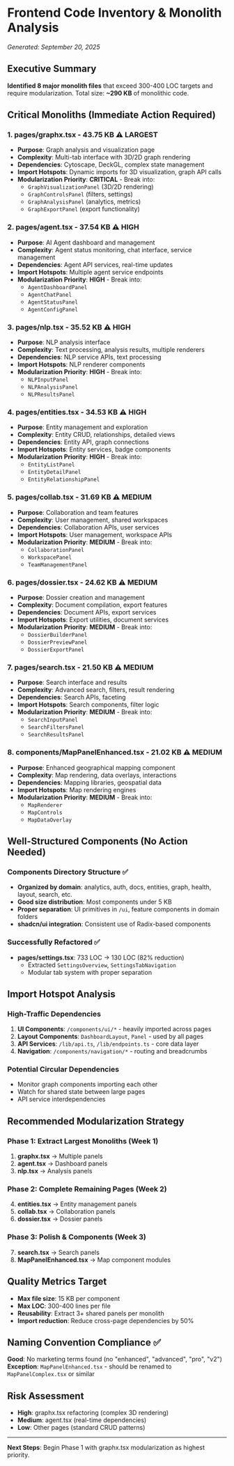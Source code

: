 # Frontend Code Inventory & Monolith Analysis

_Generated: September 20, 2025_

## Executive Summary

**Identified 8 major monolith files** that exceed 300-400 LOC targets and require modularization. Total size: **~290 KB** of monolithic code.

## Critical Monoliths (Immediate Action Required)

### 1. **pages/graphx.tsx** - 43.75 KB ⚠️ LARGEST

- **Purpose**: Graph analysis and visualization page
- **Complexity**: Multi-tab interface with 3D/2D graph rendering
- **Dependencies**: Cytoscape, DeckGL, complex state management
- **Import Hotspots**: Dynamic imports for 3D visualization, graph API calls
- **Modularization Priority**: **CRITICAL** - Break into:
  - `GraphVisualizationPanel` (3D/2D rendering)
  - `GraphControlsPanel` (filters, settings)
  - `GraphAnalysisPanel` (analytics, metrics)
  - `GraphExportPanel` (export functionality)

### 2. **pages/agent.tsx** - 37.54 KB ⚠️ HIGH

- **Purpose**: AI Agent dashboard and management
- **Complexity**: Agent status monitoring, chat interface, service management
- **Dependencies**: Agent API services, real-time updates
- **Import Hotspots**: Multiple agent service endpoints
- **Modularization Priority**: **HIGH** - Break into:
  - `AgentDashboardPanel`
  - `AgentChatPanel`
  - `AgentStatusPanel`
  - `AgentConfigPanel`

### 3. **pages/nlp.tsx** - 35.52 KB ⚠️ HIGH

- **Purpose**: NLP analysis interface
- **Complexity**: Text processing, analysis results, multiple renderers
- **Dependencies**: NLP service APIs, text processing
- **Import Hotspots**: NLP renderer components
- **Modularization Priority**: **HIGH** - Break into:
  - `NLPInputPanel`
  - `NLPAnalysisPanel`
  - `NLPResultsPanel`

### 4. **pages/entities.tsx** - 34.53 KB ⚠️ HIGH

- **Purpose**: Entity management and exploration
- **Complexity**: Entity CRUD, relationships, detailed views
- **Dependencies**: Entity API, graph connections
- **Import Hotspots**: Entity services, badge components
- **Modularization Priority**: **HIGH** - Break into:
  - `EntityListPanel`
  - `EntityDetailPanel`
  - `EntityRelationshipPanel`

### 5. **pages/collab.tsx** - 31.69 KB ⚠️ MEDIUM

- **Purpose**: Collaboration and team features
- **Complexity**: User management, shared workspaces
- **Dependencies**: Collaboration APIs, user services
- **Import Hotspots**: User management, workspace APIs
- **Modularization Priority**: **MEDIUM** - Break into:
  - `CollaborationPanel`
  - `WorkspacePanel`
  - `TeamManagementPanel`

### 6. **pages/dossier.tsx** - 24.62 KB ⚠️ MEDIUM

- **Purpose**: Dossier creation and management
- **Complexity**: Document compilation, export features
- **Dependencies**: Document APIs, export services
- **Import Hotspots**: Export utilities, document services
- **Modularization Priority**: **MEDIUM** - Break into:
  - `DossierBuilderPanel`
  - `DossierPreviewPanel`
  - `DossierExportPanel`

### 7. **pages/search.tsx** - 21.50 KB ⚠️ MEDIUM

- **Purpose**: Search interface and results
- **Complexity**: Advanced search, filters, result rendering
- **Dependencies**: Search APIs, faceting
- **Import Hotspots**: Search components, filter logic
- **Modularization Priority**: **MEDIUM** - Break into:
  - `SearchInputPanel`
  - `SearchFiltersPanel`
  - `SearchResultsPanel`

### 8. **components/MapPanelEnhanced.tsx** - 21.02 KB ⚠️ MEDIUM

- **Purpose**: Enhanced geographical mapping component
- **Complexity**: Map rendering, data overlays, interactions
- **Dependencies**: Mapping libraries, geospatial data
- **Import Hotspots**: Map rendering engines
- **Modularization Priority**: **MEDIUM** - Break into:
  - `MapRenderer`
  - `MapControls`
  - `MapDataOverlay`

## Well-Structured Components (No Action Needed)

### Components Directory Structure ✅

- **Organized by domain**: analytics, auth, docs, entities, graph, health, layout, search, etc.
- **Good size distribution**: Most components under 5 KB
- **Proper separation**: UI primitives in `/ui`, feature components in domain folders
- **shadcn/ui integration**: Consistent use of Radix-based components

### Successfully Refactored ✅

- **pages/settings.tsx**: 733 LOC → 130 LOC (82% reduction)
  - Extracted `SettingsOverview`, `SettingsTabNavigation`
  - Modular tab system with proper separation

## Import Hotspot Analysis

### High-Traffic Dependencies

1. **UI Components**: `/components/ui/*` - heavily imported across pages
2. **Layout Components**: `DashboardLayout`, `Panel` - used by all pages
3. **API Services**: `/lib/api.ts`, `/lib/endpoints.ts` - core data layer
4. **Navigation**: `/components/navigation/*` - routing and breadcrumbs

### Potential Circular Dependencies

- Monitor graph components importing each other
- Watch for shared state between large pages
- API service interdependencies

## Recommended Modularization Strategy

### Phase 1: Extract Largest Monoliths (Week 1)

1. **graphx.tsx** → Multiple panels
2. **agent.tsx** → Dashboard panels
3. **nlp.tsx** → Analysis panels

### Phase 2: Complete Remaining Pages (Week 2)

4. **entities.tsx** → Entity management panels
5. **collab.tsx** → Collaboration panels
6. **dossier.tsx** → Dossier panels

### Phase 3: Polish & Components (Week 3)

7. **search.tsx** → Search panels
8. **MapPanelEnhanced.tsx** → Map component modules

## Quality Metrics Target

- **Max file size**: 15 KB per component
- **Max LOC**: 300-400 lines per file
- **Reusability**: Extract 3+ shared panels per monolith
- **Import reduction**: Reduce cross-page dependencies by 50%

## Naming Convention Compliance ✅

**Good**: No marketing terms found (no "enhanced", "advanced", "pro", "v2")
**Exception**: `MapPanelEnhanced.tsx` - should be renamed to `MapPanelComplex.tsx` or similar

## Risk Assessment

- **High**: graphx.tsx refactoring (complex 3D rendering)
- **Medium**: agent.tsx (real-time dependencies)
- **Low**: Other pages (standard CRUD patterns)

---

**Next Steps**: Begin Phase 1 with graphx.tsx modularization as highest priority.
